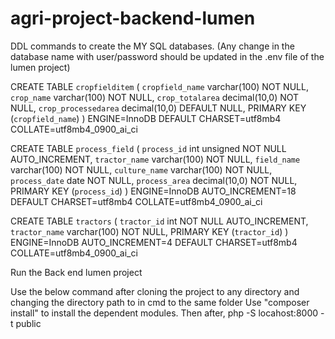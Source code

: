 # agri-project-backend-lumen
DDL commands to create the MY SQL databases. (Any change in the database name with user/password should be updated in the .env file of the lumen project)

CREATE TABLE `cropfielditem` (
  `cropfield_name` varchar(100) NOT NULL,
  `crop_name` varchar(100) NOT NULL,
  `crop_totalarea` decimal(10,0) NOT NULL,
  `crop_processedarea` decimal(10,0) DEFAULT NULL,
  PRIMARY KEY (`cropfield_name`)
) ENGINE=InnoDB DEFAULT CHARSET=utf8mb4 COLLATE=utf8mb4_0900_ai_ci



CREATE TABLE `process_field` (
  `process_id` int unsigned NOT NULL AUTO_INCREMENT,
  `tractor_name` varchar(100) NOT NULL,
  `field_name` varchar(100) NOT NULL,
  `culture_name` varchar(100) NOT NULL,
  `process_date` date NOT NULL,
  `process_area` decimal(10,0) NOT NULL,
  PRIMARY KEY (`process_id`)
) ENGINE=InnoDB AUTO_INCREMENT=18 DEFAULT CHARSET=utf8mb4 COLLATE=utf8mb4_0900_ai_ci



CREATE TABLE `tractors` (
  `tractor_id` int NOT NULL AUTO_INCREMENT,
  `tractor_name` varchar(100) NOT NULL,
  PRIMARY KEY (`tractor_id`)
) ENGINE=InnoDB AUTO_INCREMENT=4 DEFAULT CHARSET=utf8mb4 COLLATE=utf8mb4_0900_ai_ci

Run the Back end lumen project

Use the below command after cloning the project to any directory and changing the directory path to in cmd to the same folder
Use "composer install" to install the dependent modules. Then after,
php -S locahost:8000 -t public
